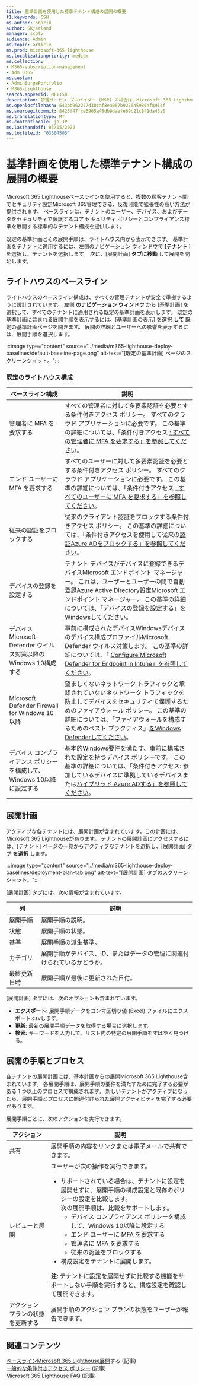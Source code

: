 ```yaml
---
title: 基準計画を使用した標準テナント構成の展開の概要
f1.keywords: CSH
ms.author: sharik
author: SKjerland
manager: scotv
audience: Admin
ms.topic: article
ms.prod: microsoft-365-lighthouse
ms.localizationpriority: medium
ms.collection:
- M365-subscription-management
- Adm_O365
ms.custom:
- AdminSurgePortfolio
- M365-Lighthouse
search.appverid: MET150
description: 管理サービス プロバイダー (MSP) の場合は、Microsoft 365 Lighthouseを使用して標準テナント構成を展開する方法について説明します。
ms.openlocfilehash: 643bb962277d30caf8ea067b9276a5986af8914f
ms.sourcegitcommit: 8423f47fce3905a48db9daefe69c21c841da43a0
ms.translationtype: MT
ms.contentlocale: ja-JP
ms.lasthandoff: 03/15/2022
ms.locfileid: "63504505"
---
```

# <a name="overview-of-using-baselines-to-deploy-standard-tenant-configurations"></a>基準計画を使用した標準テナント構成の展開の概要 

Microsoft 365 Lighthouseベースラインを使用すると、複数の顧客テナント間でセキュリティ設定Microsoft 365管理できる、反復可能で拡張性の高い方法が提供されます。 ベースラインは、テナントのユーザー、デバイス、およびデータをセキュリティで保護するコア セキュリティ ポリシーとコンプライアンス標準を展開する標準的なテナント構成を提供します。

既定の基準計画とその展開手順は、ライトハウス内から表示できます。 基準計画をテナントに適用するには、左側のナビゲーション ウィンドウで **[テナント** ] を選択し、テナントを選択します。 次に、[展開計画] **タブに移動** して展開を開始します。

## <a name="lighthouse-baseline"></a>ライトハウスのベースライン

ライトハウスのベースライン構成は、すべての管理テナントが安全で準拠するように設計されています。 左側 **のナビゲーション ウィンドウ** から [基準計画] を選択して、すべてのテナントに適用される既定の基準計画を表示します。  既定の基準計画に含まれる展開手順を表示するには、[基準計画の表示] を選択 **して** 既定の基準計画ページを開きます。 展開の詳細とユーザーへの影響を表示するには、展開手順を選択します。

:::image type="content" source="../media/m365-lighthouse-deploy-baselines/default-baseline-page.png" alt-text="[既定の基準計画] ページのスクリーンショット。":::

### <a name="default-lighthouse-configurations"></a>既定のライトハウス構成

| ベースライン構成 | 説明 |
|--|--|
| 管理者に MFA を要求する | すべての管理者に対して多要素認証を必要とする条件付きアクセス ポリシー。 すべてのクラウド アプリケーションに必要です。 この基準の詳細については、「条件付きアクセス [: すべての管理者に MFA を要求する」を参照してください](/azure/active-directory/conditional-access/howto-conditional-access-policy-admin-mfa)。|
| エンド ユーザーに MFA を要求する | すべてのユーザーに対して多要素認証を必要とする条件付きアクセス ポリシー。  すべてのクラウド アプリケーションに必要です。 この基準の詳細については、「条件付きアクセス [: すべてのユーザーに MFA を要求する」を参照してください](/azure/active-directory/conditional-access/howto-conditional-access-policy-all-users-mfa)。 |
| 従来の認証をブロックする | 従来のクライアント認証をブロックする条件付きアクセス ポリシー。 この基準の詳細については、「条件付きアクセスを使用して従来の[認証Azure ADをブロックする」を参照してください](/azure/active-directory/conditional-access/block-legacy-authentication)。|
| デバイスの登録を設定する | テナント デバイスがデバイスに登録できるデバイスMicrosoft エンドポイント マネージャー。 これは、ユーザーとユーザーの間で自動登録Azure Active Directory設定Microsoft エンドポイント マネージャー。 この基準の詳細については、「デバイスの登録を[設定する」をWindowsしてください](/mem/intune/enrollment/windows-enroll)。 |
| デバイスMicrosoft Defender ウイルス対策以降のWindows 10構成する | 事前に構成されたデバイスWindowsデバイスのデバイス構成プロファイルMicrosoft Defender ウイルス対策します。 この基準の詳細については、「 [Configure Microsoft Defender for Endpoint in Intune」を参照してください](/mem/intune/protect/advanced-threat-protection-configure)。|
| Microsoft Defender Firewall for Windows 10以降 | 望ましくないネットワーク トラフィックと承認されていないネットワーク トラフィックを防止してデバイスをセキュリティで保護するためのファイアウォール ポリシー。 この基準の詳細については、「ファイアウォールを構成するためのベスト プラクティス」[をWindows Defenderしてください](/windows/security/threat-protection/windows-firewall/best-practices-configuring)。  |
| デバイス コンプライアンス ポリシーを構成して、Windows 10以降に設定する | 基本的Windows要件を満たす、事前に構成された設定を持つデバイス ポリシーです。 この基準の詳細については、「条件付きアクセス: 参加しているデバイスに準拠しているデバイスまたは[ハイブリッド Azure ADする」を参照してください](/azure/active-directory/conditional-access/howto-conditional-access-policy-compliant-device)。 |

## <a name="deployment-plans"></a>展開計画

アクティブな各テナントには、展開計画が含まれています。この計画には、Microsoft 365 Lighthouseがあります。 テナントの展開計画にアクセスするには、[テナント] ページの一覧からアクティブなテナントを選択し、[展開計画] タブ **を選択** します。

:::image type="content" source="../media/m365-lighthouse-deploy-baselines/deployment-plan-tab.png" alt-text="[展開計画] タブのスクリーンショット。":::

[展開計画] タブには、次の情報が含まれています。


|列  |説明  |
|---------|---------|
|展開手順     |  展開手順の説明。       |
|状態     |展開手順の状態。         |
|基準     |展開手順の派生基準。         |
|カテゴリ     | 展開手順がデバイス、ID、またはデータの管理に関連付けられているかどうか。        |
|最終更新日時    | 展開手順が最後に更新された日付。        |


[展開計画] タブには、次のオプションも含まれています。

- **エクスポート:** 展開手順データをコンマ区切り値 (Excel) ファイルにエクスポート.csvします。
- **更新:** 最新の展開手順データを取得する場合に選択します。
- **検索:** キーワードを入力して、リスト内の特定の展開手順をすばやく見つける。

## <a name="deployment-steps-and-processes"></a>展開の手順とプロセス

各テナントの展開計画には、基本計画からの展開Microsoft 365 Lighthouse含まれています。 各展開手順は、展開手順の要件を満たすために完了する必要がある 1 つ以上のプロセスで構成されます。 新しいテナントがアクティブになったら、展開手順とプロセスに関連付けられた展開アクティビティを完了する必要があります。

展開手順ごとに、次のアクションを実行できます。

|アクション  |説明  |
|---------|---------|
| 共有    |  展開手順の内容をリンクまたは電子メールで共有できます。    |
| レビューと展開    |  ユーザーが次の操作を実行できます。 <ul><li>サポートされている場合は、テナントに設定を展開せずに、展開手順の構成設定と既存のポリシーの設定を比較します。<br>次の展開手順は、比較をサポートします。</br><ul><li>デバイス コンプライアンス ポリシーを構成して、Windows 10以降に設定する</li><li>エンド ユーザーに MFA を要求する</li><li>管理者に MFA を要求する</li><li>従来の認証をブロックする</li></ul></li> <li>構成設定をテナントに展開します。</li></ul>**注:** テナントに設定を展開せずに比較する機能をサポートしない手順を実行すると、構成設定を確認して展開できます。|
| アクション プランの状態を更新する    |  展開手順のアクション プランの状態をユーザーが報告できます。      |

## <a name="related-content"></a>関連コンテンツ

[ベースラインMicrosoft 365 Lighthouse展開](m365-lighthouse-deploy-baselines.md)する (記事)\
[一般的な条件付きアクセス ポリシー](/azure/active-directory/conditional-access/concept-conditional-access-policy-common) (記事)\
[Microsoft 365 Lighthouse FAQ](m365-lighthouse-faq.yml) (記事)
